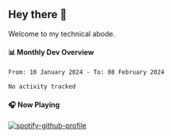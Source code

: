 ## Hey there 👋

Welcome to my technical abode.

#### 📊 Monthly Dev Overview
<!--START_SECTION:waka-->

```txt
From: 10 January 2024 - To: 08 February 2024

No activity tracked
```

<!--END_SECTION:waka-->

#### 🎧 Now Playing

[![spotify-github-profile](https://spotify-github-profile.vercel.app/api/view?uid=james2mid&cover_image=true&theme=natemoo-re)](https://open.spotify.com/user/james2mid?si=2b3baf2b09cb499e)
